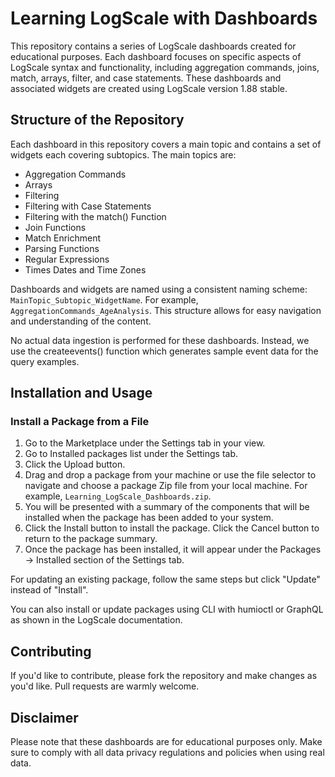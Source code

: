 # Learning LogScale with Dashboards

This repository contains a series of LogScale dashboards created for educational purposes. Each dashboard focuses on specific aspects of LogScale syntax and functionality, including aggregation commands, joins, match, arrays, filter, and case statements. These dashboards and associated widgets are created using LogScale version 1.88 stable.

## Structure of the Repository

Each dashboard in this repository covers a main topic and contains a set of widgets each covering subtopics. The main topics are:

- Aggregation Commands
- Arrays
- Filtering
- Filtering with Case Statements
- Filtering with the match() Function
- Join Functions
- Match Enrichment
- Parsing Functions
- Regular Expressions
- Times Dates and Time Zones

Dashboards and widgets are named using a consistent naming scheme: `MainTopic_Subtopic_WidgetName`. For example, `AggregationCommands_AgeAnalysis`. This structure allows for easy navigation and understanding of the content.

No actual data ingestion is performed for these dashboards. Instead, we use the createevents() function which generates sample event data for the query examples.

## Installation and Usage

### Install a Package from a File

1. Go to the Marketplace under the Settings tab in your view.
2. Go to Installed packages list under the Settings tab.
3. Click the Upload button. 
4. Drag and drop a package from your machine or use the file selector to navigate and choose a package Zip file from your local machine. For example, `Learning_LogScale_Dashboards.zip`.
5. You will be presented with a summary of the components that will be installed when the package has been added to your system.
6. Click the Install button to install the package. Click the Cancel button to return to the package summary.
7. Once the package has been installed, it will appear under the Packages → Installed section of the Settings tab.

For updating an existing package, follow the same steps but click "Update" instead of "Install".

You can also install or update packages using CLI with humioctl or GraphQL as shown in the LogScale documentation.

## Contributing

If you'd like to contribute, please fork the repository and make changes as you'd like. Pull requests are warmly welcome.

## Disclaimer

Please note that these dashboards are for educational purposes only. Make sure to comply with all data privacy regulations and policies when using real data.
